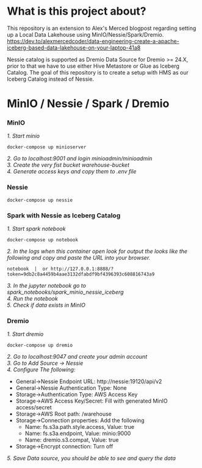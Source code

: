# What is this project about?

This repository is an extension to Alex's Merced blogpost regarding setting
up a Local Data Lakehouse using MinIO/Nessie/Spark/Dremio.   
https://dev.to/alexmercedcoder/data-engineering-create-a-apache-iceberg-based-data-lakehouse-on-your-laptop-41a8

Nessie catalog is supported as Dremio Data Source for Dremio >= 24.X, 
prior to that we have to use either Hive Metastore or Glue as Iceberg Catalog.
The goal of this repository is to create a setup with HMS as our Iceberg Catalog instead of Nessie.

# MinIO / Nessie / Spark / Dremio
### MinIO 

*1. Start minio*  
```buildoutcfg
docker-compose up minioserver
```
*2. Go to localhost:9001 and login minioadmin/minioadmin*  
*3. Create the very fist bucket warehouse-bucket*  
*4. Generate access keys and copy them to .env file*

### Nessie
```buildoutcfg
docker-compose up nessie
```

### Spark with Nessie as Iceberg Catalog
*1. Start spark notebook*  
```buildoutcfg
docker-compose up notebook
```
*2. In the logs when this container open look for output the looks
 like the following and copy and paste the URL into your browser.*
 ```buildoutcfg
notebook  |  or http://127.0.0.1:8888/?token=9db2c8a4459b4aae3132dfabdf9bf4396393c608816743a9
```
*3. In the jupyter notebook go to spark_notebooks/spark_minio_nessie_iceberg*  
*4. Run the notebook*   
*5. Check if data exists in MinIO*

### Dremio
*1. Start dremio*
```buildoutcfg
docker-compose up dremio
```
*2. Go to localhost:9047 and create your admin account*  
*3. Go to Add Source -> Nessie*  
*4. Configure The following:*
- General->Nessie Endpoint URL: http://nessie:19120/api/v2
- General->Nessie Authentication Type: None
- Storage->Authentication Type: AWS Access Key
- Storage->AWS Access Key/Secret: Fill with generated MinIO access/secret
- Storage->AWS Root path: /warehouse
- Storage->Connection properties: Add the following
  - Name: fs.s3a.path.style.access, Value: true
  - Name: fs.s3a.endpoint, Value: minio:9000
  - Name: dremio.s3.compat, Value: true
- Storage->Encrypt connection: Turn off  

*5. Save Data source, you should be able to see and query the data*

